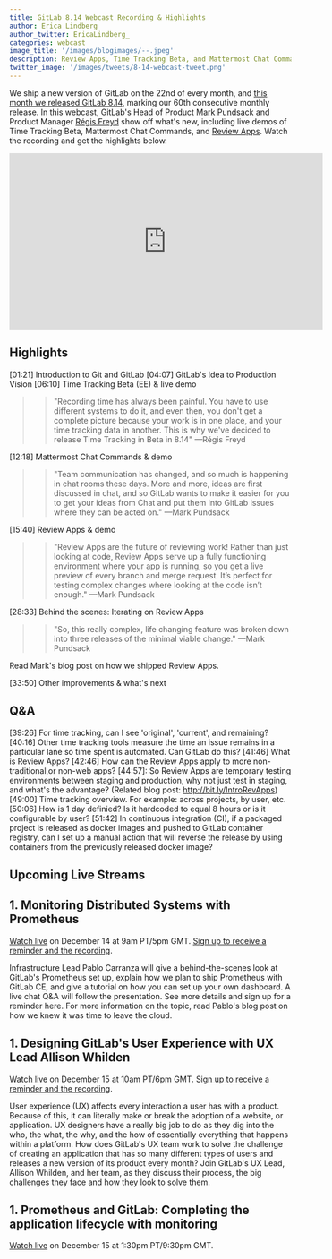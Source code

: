 ```yaml
---
title: GitLab 8.14 Webcast Recording & Highlights 
author: Erica Lindberg
author_twitter: EricaLindberg_
categories: webcast
image_title: '/images/blogimages/--.jpeg'
description: Review Apps, Time Tracking Beta, and Mattermost Chat Commands released!
twitter_image: '/images/tweets/8-14-webcast-tweet.png'
---
```


We ship a new version of GitLab on the 22nd of every month, and [this month we released GitLab 8.14][8-14-release-post], 
marking our 60th consecutive monthly release. In this webcast, GitLab's Head of Product [Mark Pundsack][mark-twitter]
and Product Manager [Régis Freyd][regis-twitter] show off what's new, including live demos of Time Tracking Beta, Mattermost Chat
Commands, and [Review Apps][review-apps-post]. Watch the recording and get the highlights below. 

<iframe width="560" height="315" src="https://www.youtube.com/embed/CteZol_7pxo" frameborder="0" allowfullscreen></iframe>


## Highlights 

[01:21] Introduction to Git and GitLab
[04:07] GitLab's Idea to Production Vision
[06:10] Time Tracking Beta (EE) & live demo

>> "Recording time has always been painful. You have to use different systems to do it, 
>> and even then, you don't get a complete picture because your work is in one place, 
>> and your time tracking data in another. This is why we've decided to release Time Tracking in Beta in 8.14" —Régis Freyd

[12:18] Mattermost Chat Commands & demo

>> "Team communication has changed, and so much is happening in chat rooms these days. 
>> More and more, ideas are first discussed in chat, and so GitLab wants to make it 
>> easier for you to get your ideas from Chat and put them into GitLab issues where 
>> they can be acted on." —Mark Pundsack

[15:40] Review Apps & demo

>> "Review Apps are the future of reviewing work! Rather than just looking at code, 
>> Review Apps serve up a fully functioning environment where your app is running, 
>> so you get a live preview of every branch and merge request. It’s perfect for 
>> testing complex changes where looking at the code isn’t enough." —Mark Pundsack

[28:33] Behind the scenes: Iterating on Review Apps

>> "So, this really complex, life changing feature was broken down into three releases of the minimal viable change." —Mark Pundsack

Read Mark's blog post on how we shipped Review Apps. 

[33:50] Other improvements & what's next

## Q&A 
[39:26] For time tracking, can I see 'original', 'current', and remaining?
[40:16] Other time tracking tools measure the time an issue remains in a particular lane so time spent is automated. Can GitLab do this?
[41:46] What is Review Apps? 
[42:46] How can the Review Apps apply to more non-traditional,or non-web apps?
[44:57]: So Review Apps are temporary testing environments between staging and production, why not just test in staging, and what's the advantage? (Related blog post: http://bit.ly/IntroRevApps) 
[49:00] Time tracking overview. For example: across projects, by user, etc.
[50:06] How is 1 day definied? Is it hardcoded to equal 8 hours or is it configurable by user?
[51:42] In continuous integration (CI), if a packaged project is released as docker images and pushed to GitLab container registry, can I set up a manual action that will reverse the release by using containers from the previously released docker image?

## Upcoming Live Streams 

## 1. Monitoring Distributed Systems with Prometheus

[Watch live][infra-livestream] on December 14 at 9am PT/5pm GMT. [Sign up to receive a reminder and the recording][infra-lp].

Infrastructure Lead Pablo Carranza will give a behind-the-scenes look at GitLab's Prometheus set up, explain how we plan to ship Prometheus with GitLab CE, and give a tutorial on how you can set up your own dashboard. A live chat Q&A will follow the presentation. See more details and sign up for a reminder here.
For more information on the topic, read Pablo's blog post on how we knew it was time to leave the cloud.

## 1. Designing GitLab's User Experience with UX Lead Allison Whilden

[Watch live][ux-livestream] on December 15 at 10am PT/6pm GMT. [Sign up to receive a reminder and the recording][ux-lp].

User experience (UX) affects every interaction a user has with a product. Because of this, it can literally make or break the adoption of a website, or application. UX designers have a really big job to do as they dig into the who, the what, the why, and the how of essentially everything that happens within a platform.
How does GitLab's UX team work to solve the challenge of creating an application that has so many different types of users and releases a new version of its product every month? Join GitLab's UX Lead, Allison Whilden, and her team, as they discuss their process, the big challenges they face and how they look to solve them.

## 1. Prometheus and GitLab: Completing the application lifecycle with monitoring

[Watch live][sid-livestream] on December 15 at 1:30pm PT/9:30pm GMT.


<!-- identifiers --> 
[infra-lp]: https://page.gitlab.com/20161207_PrometheusWebcast_LandingPage.html
[infra-livestream]: https://www.youtube.com/watch?v=WzAzm0C15W8
[mark-twitter]: https://twitter.com/MarkPundsack
[regis-twitter]: https://twitter.com/djaiss
[review-apps-post]: https://about.gitlab.com/2016/11/22/introducing-review-apps/
[sid-livestream]: https://www.youtube.com/watch?v=rT92jecagQo
[ux-lp]: https://page.gitlab.com/UXLiveStream_LandingPage.html
[ux-livestream]: https://www.youtube.com/watch?v=Lxy1jET5pww
[8-14-release-post]: https://about.gitlab.com/2016/11/22/gitlab-8-14-released/